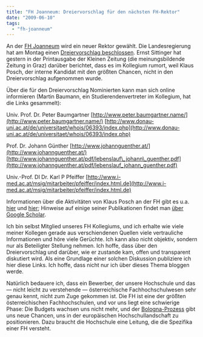 ```yaml
---
title: "FH Joanneum: Dreiervorschlag für den nächsten FH-Rektor"
date: "2009-06-10"
tags: 
  - "fh-joanneum"
---
```


An der [FH Joanneum](http://www.fh-joanneum.at/aw/~a/home/?lan=de "FACHHOCHSCHULE JOANNEUM| FACHHOCHSCHULE JOANNEUM| FH JOANNEUM Gesellschaft mbH :: University of applied sciences") wird ein neuer Rektor gewählt. Die Landesregierung hat am Montag einen [Dreiervorschlag beschlossen](http://winter.kleinezeitung.at/steiermark/2010678/index.do "Dreiervorschlag für neuen Rektor der FH Joanneum Graz > Kleine Zeitung"). Ernst Sittinger hat gestern in der Printausgabe der Kleinen Zeitung (die meinungsbildende Zeitung in Graz) darüber berichtet, dass es im Kollegium rumort, weil Klaus Posch, der interne Kandidat mit den größten Chancen, nicht in den Dreiervorschlag aufgenommen wurde.

Über die für den Dreiervorschlag Nominierten kann man sich online informieren (Martin Baumann, ein Studierendenvertreter im Kollegium, hat die Links gesammelt):

Univ. Prof. Dr. Peter Baumgartner [http://www.peter.baumgartner.name/](http://www.peter.baumgartner.name/) [http://www.donau-uni.ac.at/de/universitaet/whois/06393/index.php](http://www.donau-uni.ac.at/de/universitaet/whois/06393/index.php)

Prof. Dr. Johann Günther [http://www.johannguenther.at/](http://www.johannguenther.at/) [http://www.johannguenther.at/pdf/lebenslauf\_johann\_guenther.pdf](http://www.johannguenther.at/pdf/lebenslauf_johann_guenther.pdf)

Univ.-Prof. DI Dr. Karl P Pfeiffer [http://www.i-med.ac.at/msig/mitarbeiter/pfeiffer/index.html.de](http://www.i-med.ac.at/msig/mitarbeiter/pfeiffer/index.html.de)

Informationen über die Aktivitäten von Klaus Posch an der FH gibt es u.a. [hier](http://www.fh-joanneum.at/aw/home/Studienangebot/fachbereich_leben_bauen_umwelt/sam/Menschen/Team/~bapz/sam_teamdetails/?perid=%2D1025000000000004209&lan=de "Personal Details: Hofrat FH-Prof. Mag.Dr. Klaus Posch| StudiumSoziale Arbeit (Bachelor und Diplom)| FH JOANNEUM Gesellschaft mbH :: University of applied sciences") und [hier](http://www.fh-joanneum.at/aw/home/Studienangebot/fachbereich_leben_bauen_umwelt/sam/Forschung_Entwicklung/Projekte/Gemischte_Projekte/~vfj/Informationen_ueber_F_E_Aktivitaeten/?lan=de "Informationen über F&E Aktivitäten im Bereich Soziale Arbeit| StudiumSoziale Arbeit (Bachelor und Diplom)| FH JOANNEUM Gesellschaft mbH :: University of applied sciences"); Hinweise auf einige seiner Publikationen findet man [über Google Scholar](http://scholar.google.de/scholar?hl=de&lr=&q=klaus+posch&btnG=Suche&lr= "klaus posch - Google Scholar").

Ich bin selbst Mitglied unseres FH Kollegiums, und ich erhalte wie viele meiner Kollegen gerade aus verschiendenen Quellen viele vertrauliche Informationen und höre viele Gerüchte. Ich kann also nicht objektiv, sondern nur als Beteiligter Stellung nehmen. Ich hoffe, dass über den Dreiervorschlag und darüber, wie er zustande kam, offen und transparent diskutiert wird. Als eine Grundlage einer solchen Diskussion publiziere ich hier diese Links. Ich hoffe, dass nicht nur ich über dieses Thema bloggen werde.

Natürlich bedauere ich, dass ein Bewerber, der unsere Hochschule und das — nicht leicht zu verstehende — österreichische Fachhochschulwesen sehr genau kennt, nicht zum Zuge gekommen ist. Die FH ist eine der größten österreichischen Fachhochschulen, und vor uns liegt eine schwierige Phase: Die Budgets wachsen uns nicht mehr, und der [Bologna-Prozess](http://de.wikipedia.org/wiki/Bologna-Prozess "Bologna-Prozess – Wikipedia") gibt uns neue Chancen, uns in der europäischen Hochschullandschaft zu positionieren. Dazu braucht die Hochschule eine Leitung, die die Spezifika einer FH versteht.
